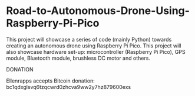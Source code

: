 # Road-to-Autonomous-Drone-Using-Raspberry-Pi-Pico
This project will showcase a series of code (mainly Python) towards creating an autonomous drone using Raspberry Pi Pico. This project will also showcase hardware set-up: microcontroller (Raspberry Pi Pico), GPS module, Bluetooth module, brushless DC motor and others.


DONATION

Ellenrapps accepts Bitcoin donation: bc1qdxglsvq6tzqcwrd0zhcva9ww2y7hz879600exs

